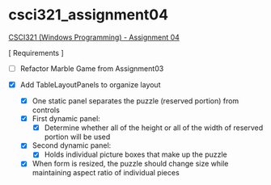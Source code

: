 # csci321_assignment04
[CSCI321 (Windows Programming) - Assignment 04](https://github.com/00bayz/csci321_assignment04)

[ Requirements ]

- [ ] Refactor Marble Game from Assignment03

- [x] Add TableLayoutPanels to organize layout
	- [x] One static panel separates the puzzle (reserved portion) from controls
	- [x] First dynamic panel:
		- [x] Determine whether all of the height or all of the width of reserved portion will be used
	- [x] Second dynamic panel:
		- [x] Holds individual picture boxes that make up the puzzle
	- [x] When form is resized, the puzzle should change size while maintaining aspect ratio of individual pieces